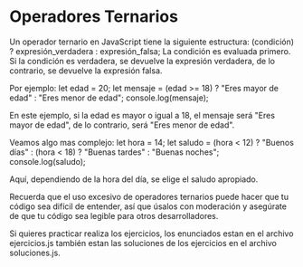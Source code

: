 # Operadores Ternarios
Un operador ternario en JavaScript tiene la siguiente estructura:
(condición) ? expresión_verdadera : expresión_falsa;
La condición es evaluada primero. Si la condición es verdadera, se devuelve la expresión verdadera, de lo contrario, se devuelve la expresión falsa.

Por ejemplo:
let edad = 20;
let mensaje = (edad >= 18) ? "Eres mayor de edad" : "Eres menor de edad";
console.log(mensaje);

En este ejemplo, si la edad es mayor o igual a 18, el mensaje será "Eres mayor de edad", de lo contrario, será "Eres menor de edad".


Veamos algo mas complejo:
let hora = 14;
let saludo = (hora < 12) ? "Buenos días" : (hora < 18) ? "Buenas tardes" : "Buenas noches";
console.log(saludo);

Aquí, dependiendo de la hora del día, se elige el saludo apropiado.

Recuerda que el uso excesivo de operadores ternarios puede hacer que tu código sea difícil de entender, así que úsalos con moderación y asegúrate de que tu código sea legible para otros desarrolladores.

Si quieres practicar realiza los ejercicios, los enunciados estan en el archivo ejercicios.js también estan las soluciones de los ejercicios en el archivo soluciones.js.
